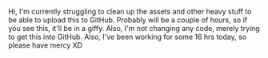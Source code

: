 Hi, I'm currently struggling to clean up the assets and other heavy stuff to
be able to upload this to GitHub. Probably will be a couple of hours, so if you see this,
it'll be in a giffy. Also, I'm not changing any code, merely trying to get this
into GitHub. Also, I've been working for some 16 hrs today, so please have mercy XD